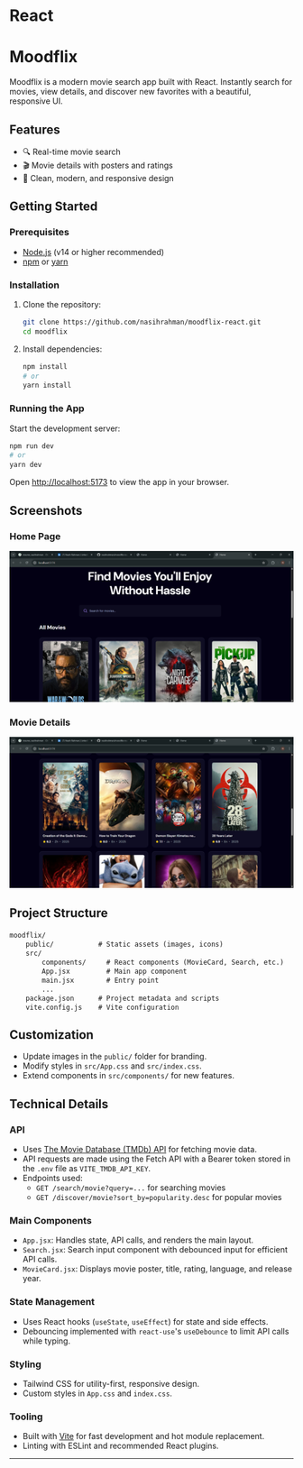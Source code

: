 # React 

# Moodflix

Moodflix is a modern movie search app built with React. Instantly search for movies, view details, and discover new favorites with a beautiful, responsive UI.

## Features
- 🔍 Real-time movie search
- 🎬 Movie details with posters and ratings
- 🌙 Clean, modern, and responsive design


## Getting Started

### Prerequisites
- [Node.js](https://nodejs.org/) (v14 or higher recommended)
- [npm](https://www.npmjs.com/) or [yarn](https://yarnpkg.com/)

### Installation

1. Clone the repository:
	 ```sh
	 git clone https://github.com/nasihrahman/moodflix-react.git
	 cd moodflix
	 ```
2. Install dependencies:
	 ```sh
	 npm install
	 # or
	 yarn install
	 ```

### Running the App

Start the development server:
```sh
npm run dev
# or
yarn dev
```

Open [http://localhost:5173](http://localhost:5173) to view the app in your browser.

## Screenshots

### Home Page
![Moodflix Home Page](/moodflix/screenshots/1.png)

### Movie Details
![Moodflix Movie Details](/moodflix/screenshots/2.png)


## Project Structure
```
moodflix/
	public/           # Static assets (images, icons)
	src/
		components/     # React components (MovieCard, Search, etc.)
		App.jsx         # Main app component
		main.jsx        # Entry point
		...
	package.json      # Project metadata and scripts
	vite.config.js    # Vite configuration
```

## Customization
- Update images in the `public/` folder for branding.
- Modify styles in `src/App.css` and `src/index.css`.
- Extend components in `src/components/` for new features.

## Technical Details

### API
- Uses [The Movie Database (TMDb) API](https://www.themoviedb.org/documentation/api) for fetching movie data.
- API requests are made using the Fetch API with a Bearer token stored in the `.env` file as `VITE_TMDB_API_KEY`.
- Endpoints used:
	- `GET /search/movie?query=...` for searching movies
	- `GET /discover/movie?sort_by=popularity.desc` for popular movies

### Main Components
- `App.jsx`: Handles state, API calls, and renders the main layout.
- `Search.jsx`: Search input component with debounced input for efficient API calls.
- `MovieCard.jsx`: Displays movie poster, title, rating, language, and release year.

### State Management
- Uses React hooks (`useState`, `useEffect`) for state and side effects.
- Debouncing implemented with `react-use`'s `useDebounce` to limit API calls while typing.

### Styling
- Tailwind CSS for utility-first, responsive design.
- Custom styles in `App.css` and `index.css`.

### Tooling
- Built with [Vite](https://vitejs.dev/) for fast development and hot module replacement.
- Linting with ESLint and recommended React plugins.





---

